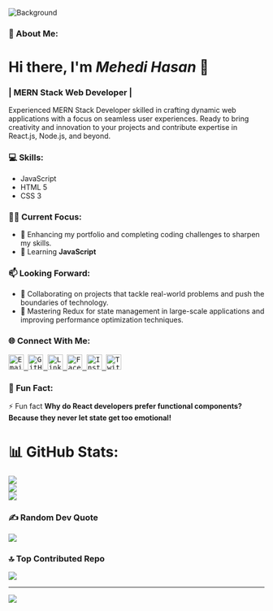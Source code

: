 <!-- Background Image -->
![Background](https://media.licdn.com/dms/image/D5616AQF4o4UNirfuPA/profile-displaybackgroundimage-shrink_350_1400/0/1710286056864?e=1715817600&v=beta&t=0qHdtNzZyofLkyOGsg0OI_B32cU-AH2sKenVus1wWbo)

### 💫 About Me:
# Hi there, I'm *Mehedi Hasan* 👋

### | MERN Stack Web Developer | 

Experienced MERN Stack Developer skilled in crafting dynamic web applications with a focus on seamless user experiences. Ready to bring creativity and innovation to your projects and contribute expertise in React.js, Node.js, and beyond.

### 💻  Skills:


- JavaScript
- HTML 5
- CSS 3

### 👨‍💻  Current Focus:

- 🔭 Enhancing my portfolio and completing coding challenges to sharpen my skills.
- 🌱 Learning **JavaScript**

### 📫  Looking Forward:

- 👯 Collaborating on projects that tackle real-world problems and push the boundaries of technology.
- 🤔 Mastering Redux for state management in large-scale applications and improving performance optimization techniques.

### 🌐  Connect With Me:

<kbd>
  <a href="mailto:mehedi.hasan246@outlook.com">
    <img src="https://img.icons8.com/color/48/000000/gmail.png" alt="Email" height="30">
  </a>
  <a href="https://github.com/HasanCodeX">
    <img src="https://img.icons8.com/color/48/000000/github--v1.png" alt="GitHub" height="30">
  </a>
  <a href="https://www.linkedin.com/in/HasanCodeX/">
    <img src="https://img.icons8.com/color/48/000000/linkedin.png" alt="LinkedIn" height="30">
  </a>
  <a href="https://www.facebook.com/HasanCodeX">
    <img src="https://img.icons8.com/color/48/000000/facebook.png" alt="Facebook" height="30">
  </a>
  <a href="https://www.instagram.com/HasanCodeX/">
    <img src="https://img.icons8.com/color/48/000000/instagram-new.png" alt="Instagram" height="30">
  </a>
  <a href="https://twitter.com/HasanCodeX">
    <img src="https://img.icons8.com/color/48/000000/twitter--v1.png" alt="Twitter" height="30">
  </a>
</kbd>

### 💬 Fun Fact:
⚡ Fun fact **Why do React developers prefer functional components? Because they never let state get too emotional!**











# 📊 GitHub Stats:

![](https://github-readme-stats.vercel.app/api?username=hasancodex&theme=gotham&hide_border=true&include_all_commits=true&count_private=true)<br/>
![](https://github-readme-streak-stats.herokuapp.com/?user=hasancodex&theme=gotham&hide_border=true)<br/>
![](https://github-readme-stats.vercel.app/api/top-langs/?username=hasancodex&theme=gotham&hide_border=true&include_all_commits=true&count_private=true&layout=compact)

### ✍️ Random Dev Quote

![](https://quotes-github-readme.vercel.app/api?type=vetical&theme=radical)

### 🔝 Top Contributed Repo

![](https://github-contributor-stats.vercel.app/api?username=hasancodex&limit=5&theme=dark&combine_all_yearly_contributions=true)

---

[![](https://visitcount.itsvg.in/api?id=hasancodex&icon=2&color=9)](https://visitcount.itsvg.in)

<!---## 💰 You can help me by Donating-->

<!---[![BuyMeACoffee](https://img.shields.io/badge/Buy%20Me%20a%20Coffee-ffdd00?style=for-the-badge&logo=buy-me-a-coffee&logoColor=black)](https://buymeacoffee.com/rahatsikz)--->
